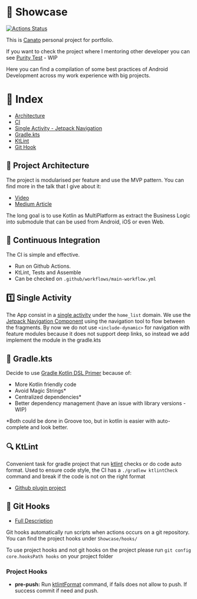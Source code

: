 # :tada: Showcase
[![Actions Status](https://img.shields.io/github/workflow/status/Canato/showcase/MainCI)](https://https://github.com/Canato/showcase/actions)

This is [Canato](https://www.linkedin.com/in/vcanato/) personal project for portfolio.

If you want to check the project where I mentoring other developer you can see [Purity Test](https://github.com/Canato/Purity-Test) - WIP

Here you can find a compilation of some best practices of Android Development across my work experience with big projects.

# :round_pushpin: Index 

- [Architecture](#project-architecture)
- [CI](#continuous-integration)
- [Single Activity - Jetpack Navigation](#single-activity) 
- [Gradle.kts](#gradle.kts) 
- [KtLint](#ktlint) 
- [Git Hook](#git-hooks)

## :triangular_ruler: Project Architecture

The project is modularised per feature and use the MVP pattern.
You can find more in the talk that I give about it:
- [Video](https://www.youtube.com/watch?v=pxBNyLZiIVI&ab_channel=CanatoVictor)
- [Medium Article](https://medium.com/@vcanato/depop-mvp-architecture-in-android-8a7b2eed5dd2)

The long goal is to use Kotlin as MultiPlatform as extract the Business Logic into submodule that can be used from Android, iOS or even Web. 

## :arrows_counterclockwise: Continuous Integration

The CI is simple and effective.
- Run on Github Actions.
- KtLint, Tests and Assemble
- Can be checked on `.github/workflows/main-workflow.yml`

## :one: Single Activity

The App consist in a [single activity](https://www.youtube.com/watch?v=2k8x8V77CrU&ab_channel=AndroidDevelopers) under the `home_list` domain.
We use the [Jetpack Navigation Component](https://developer.android.com/guide/navigation) using the navigation tool to flow between the fragments.
By now we do not use `<include-dynamic>` for navigation with feature modules because it does not support deep links, so instead we add implement the module in the gradle.kts 

## :elephant: Gradle.kts

Decide to use [Gradle Kotlin DSL Primer](https://docs.gradle.org/current/userguide/kotlin_dsl.html) because of:

- More Kotlin friendly code
- Avoid Magic Strings*
- Centralized dependencies* 
- Better dependency management (have an issue with library versions - WIP) 

*Both could be done in Groove too, but in kotlin is easier with auto-complete and look better.

## 🔍 KtLint

Convenient task for gradle project that run [ktlint](https://github.com/pinterest/ktlint) checks or do code auto format.
Used to ensure code style, the CI has a `./gradlew ktlintCheck` command and break if the code is not on the right format

- [Github plugin project](https://github.com/JLLeitschuh/ktlint-gradle)

## 🎣 Git Hooks

- [Full Description](https://git-scm.com/book/en/v2/Customizing-Git-Git-Hooks)

Git hooks automatically run scripts when actions occurs on a git repository.
You can find the project hooks under `Showcase/hooks/`

To use project hooks and not git hooks on the project please run `git config core.hooksPath hooks` on your project folder

### Project Hooks
- **pre-push:** Run [ktlintFormat](#ktlint) command, if fails does not allow to push. If success commit if need and push.
